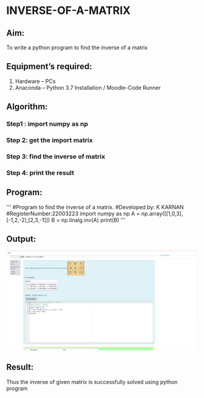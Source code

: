 # INVERSE-OF-A-MATRIX
## Aim:
To write a python program to find the inverse of a matrix
## Equipment’s required:
1. 	Hardware – PCs
2. 	Anaconda – Python 3.7 Installation / Moodle-Code Runner
## Algorithm:
### Step1 : import numpy as np
### Step 2: get the import matrix
### Step 3: find the inverse of matrix
### Step 4: print the result

## Program:
'''
#Program to find the inverse of a matrix.
#Developed by: K KARNAN
#RegisterNumber:22003223
import numpy as np
A = np.array([[1,0,3],[-1,2,-2],[2,3,-1]])
B = np.linalg.inv(A)
print(B)
'''
## Output:
![output](inverse.png)
## Result:
Thus the inverse of given matrix is successfully solved using python program

